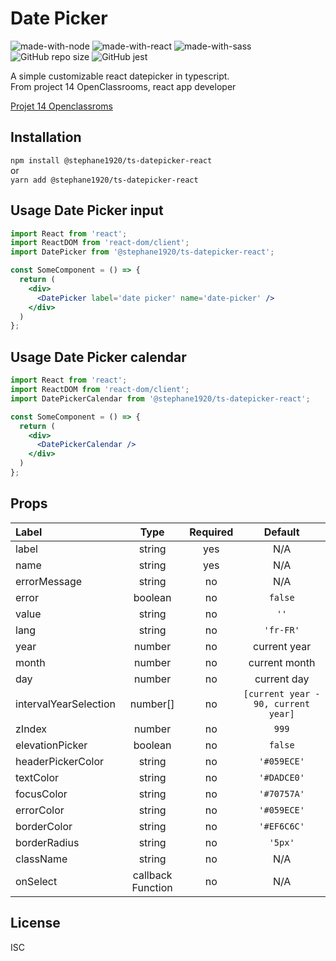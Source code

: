 # Date Picker
![made-with-node](https://img.shields.io/badge/Node.js-43853D?style=for-the-badge&logo=node.js&logoColor=white) ![made-with-react](https://img.shields.io/badge/-ReactJs-61DAFB?style=for-the-badge&logo=react&logoColor=FFFFFF) ![made-with-sass](	https://img.shields.io/badge/Sass-CC6699?style=for-the-badge&logo=sass&logoColor=white) 
![GitHub repo size](https://img.shields.io/github/repo-size/StephaneLi/lib_typescript-datepicker-react)
![GitHub jest](https://img.shields.io/badge/coverage-100%25-yellow)  

A simple customizable react datepicker in typescript.  
From project 14 OpenClassrooms, react app developer  
  
[Projet 14 Openclassroms](https://github.com/StephaneLi/StephaneLieumont_14_03062022)

## Installation
```npm install @stephane1920/ts-datepicker-react```  
or  
```yarn add @stephane1920/ts-datepicker-react```

## Usage Date Picker input
```jsx
import React from 'react';
import ReactDOM from 'react-dom/client';
import DatePicker from '@stephane1920/ts-datepicker-react';

const SomeComponent = () => {
  return (
    <div>
      <DatePicker label='date picker' name='date-picker' />
    </div>
  )
};
```

## Usage Date Picker calendar
```jsx
import React from 'react';
import ReactDOM from 'react-dom/client';
import DatePickerCalendar from '@stephane1920/ts-datepicker-react';

const SomeComponent = () => {
  return (
    <div>
      <DatePickerCalendar />
    </div>
  )
};
```

## Props
|Label|Type|Required|Default|
|:----|:----:|:------:|:----:|
|label|string|yes|N/A|
|name|string|yes|N/A|
|errorMessage|string|no|N/A|
|error|boolean|no|```false```|
|value|string|no|```''```|
|lang|string|no|```'fr-FR'```|
|year|number|no|current year|
|month|number|no|current month|
|day|number|no|current day|
|intervalYearSelection|number[]|no|```[current year - 90, current year]```|
|zIndex|number|no|```999```|
|elevationPicker|boolean|no|```false```|
|headerPickerColor|string|no|```'#059ECE'```|
|textColor|string|no|```'#DADCE0'```|
|focusColor|string|no|```'#70757A'```|
|errorColor|string|no|```'#059ECE'```|
|borderColor|string|no|```'#EF6C6C'```|
|borderRadius|string|no|```'5px'```|
|className|string|no|N/A|
|onSelect|callback Function|no|N/A|

## License  
ISC
